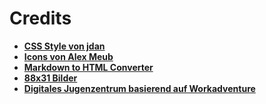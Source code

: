 # Credits

- **[CSS Style von jdan](https://github.com/jdan/98.css)**
- **[Icons von Alex Meub](https://win98icons.alexmeub.com/)**
- **[Markdown to HTML Converter](https://github.com/showdownjs/showdown)**
- **[88x31 Bilder](https://cyber.dabamos.de/88x31/)**
- **[Digitales Jugenzentrum basierend auf Workadventure](https://workadventu.re/)**